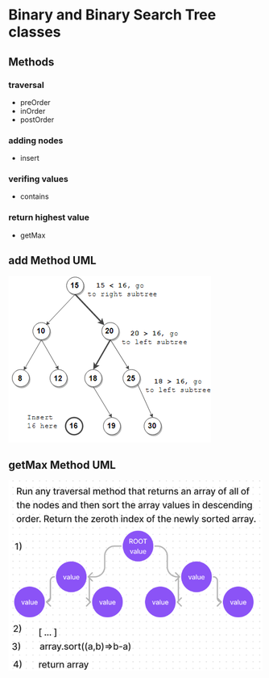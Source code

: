 # Binary and Binary Search Tree classes

## Methods

### traversal
  - preOrder
  - inOrder
  - postOrder

### adding nodes
  - insert

### verifing values
  - contains

### return highest value
  - getMax

## add Method UML

<img src='./addmeth.png'>

## getMax Method UML

<img src='./getMaxMeth.png'>
